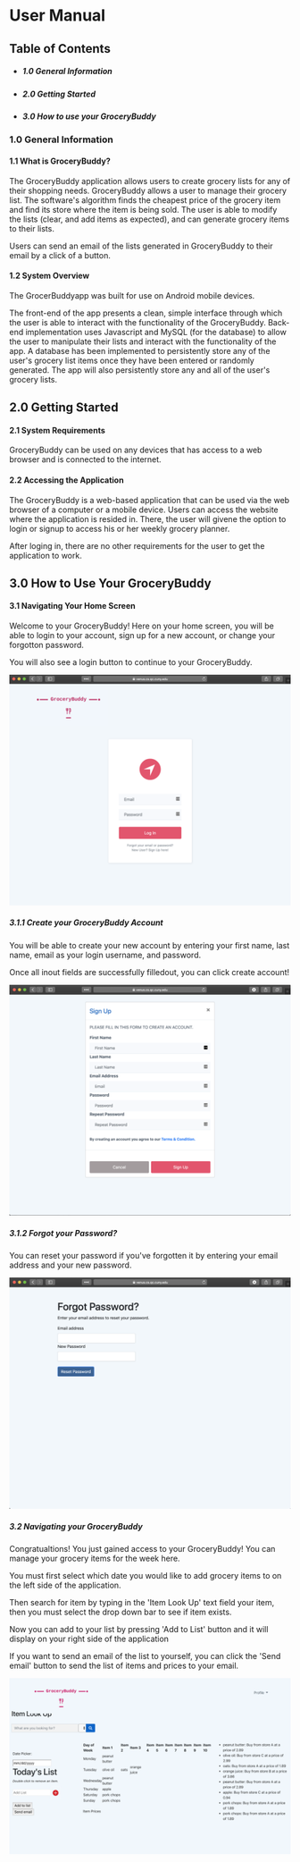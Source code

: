 # User Manual

## Table of Contents
* ##### 1.0 General Information
* ##### 2.0 Getting Started
* ##### 3.0 How to use your GroceryBuddy

### 1.0 General Information

#### 1.1 What is GroceryBuddy?

The GroceryBuddy application allows users to create grocery lists for any of their shopping needs. GroceryBuddy allows a user to manage their grocery list. The software's algorithm finds the cheapest price of the grocery item and find its store where the item is being sold. The user is able to modify the lists (clear, and add items as expected), and can generate grocery items to their lists. 

Users can send an email of the lists generated in GroceryBuddy to their email by a click of a button.

#### 1.2 System Overview

The GrocerBuddyapp was built for use on Android mobile devices. 

The front-end of the app presents a clean, simple interface through which the user is able to interact with the functionality of the GroceryBuddy. Back-end implementation uses Javascript and MySQL (for the database) to allow the user to manipulate their lists and interact with the functionality of the app. A database has been implemented to persistently store any of the user's grocery list items once they have been entered or randomly generated. The app will also persistently store any and all of the user's grocery lists.

## 2.0 Getting Started

#### 2.1 System Requirements

GroceryBuddy can be used on any devices that has access to a web browser and is connected to the internet.

#### 2.2 Accessing the Application

The GroceryBuddy is a web-based application that can be used via the web browser of a computer or a mobile device. Users can access the website where the application is resided in. There, the user will givene the option to login or signup to access his or her weekly grocery planner.

After loging in, there are no other requirements for the user to get the application to work.

## 3.0 How to Use Your GroceryBuddy

#### 3.1 Navigating Your Home Screen

Welcome to your GroceryBuddy! Here on your home screen, you will be able to login to your account, sign up for a new account, or change your forgotton password.

You will also see a login button to continue to your GroceryBuddy.

![Home Page](homepage.png)

##### 3.1.1 Create your GroceryBuddy Account

You will be able to create your new account by entering your first name, last name, email as your login username, and password.

Once all inout fields are successfully filledout, you can click create account!

![Sign-up Page](signup.png)

##### 3.1.2 Forgot your Password?

You can reset your password if you've forgotten it by entering your email address and your new password.

![Forgot Password Page](reset.png)

##### 3.2 Navigating your GroceryBuddy

Congratualtions! You just gained access to your GroceryBuddy! You can manage your grocery items for the week here.

You must first select which date you would like to add grocery items to on the left side of the application.

Then search for item by typing in the 'Item Look Up' text field your item, then you must select the drop down bar to see if item exists.

Now you can add to your list by pressing 'Add to List' button and it will display on your right side of the application

If you want to send an email of the list to yourself, you can click the 'Send email' button to send the list of items and prices to your email.

![Main Page](main.png)





